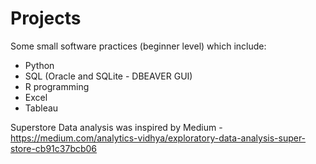 # Projects
Some small software practices (beginner level) which include:
- Python
- SQL (Oracle and SQLite - DBEAVER GUI)
- R programming
- Excel
- Tableau

Superstore Data analysis was inspired by Medium - https://medium.com/analytics-vidhya/exploratory-data-analysis-super-store-cb91c37bcb06

